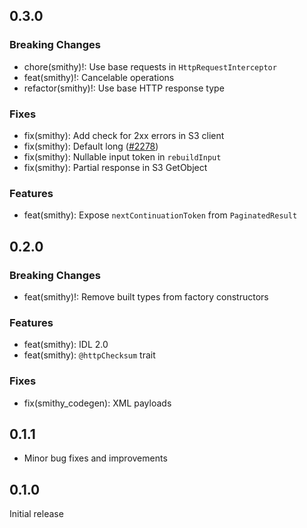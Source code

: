 ## 0.3.0

### Breaking Changes
- chore(smithy)!: Use base requests in `HttpRequestInterceptor`
- feat(smithy)!: Cancelable operations
- refactor(smithy)!: Use base HTTP response type

### Fixes
- fix(smithy): Add check for 2xx errors in S3 client
- fix(smithy): Default long ([#2278](https://github.com/aws-amplify/amplify-flutter/pull/2278))
- fix(smithy): Nullable input token in `rebuildInput`
- fix(smithy): Partial response in S3 GetObject

### Features
- feat(smithy): Expose `nextContinuationToken` from `PaginatedResult`

## 0.2.0

### Breaking Changes
- feat(smithy)!: Remove built types from factory constructors

### Features
- feat(smithy): IDL 2.0
- feat(smithy): `@httpChecksum` trait

### Fixes
- fix(smithy_codegen): XML payloads

## 0.1.1

- Minor bug fixes and improvements

## 0.1.0

Initial release
